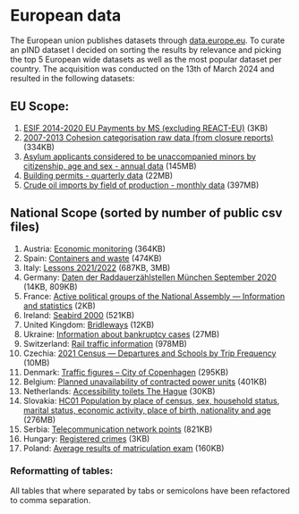 # European data
The European union publishes datasets through [data.europe.eu](https://data.europa.eu/data/datasets). To curate an pIND dataset I decided on sorting the results by relevance and picking the top 5 European wide datasets as well as the most popular dataset per country. The acquisition was conducted on the 13th of March 2024 and resulted in the following datasets:

## EU Scope:
1) [ESIF 2014-2020 EU Payments by MS (excluding REACT-EU)](https://data.europa.eu/data/datasets/55gy-3b6m) (3KB)
2) [2007-2013 Cohesion categorisation raw data (from closure reports)](https://data.europa.eu/data/datasets/qt3c-wiyg) (334KB)
3) [Asylum applicants considered to be unaccompanied minors by citizenship, age and sex - annual data](https://data.europa.eu/data/datasets/xufwk0hnqv7qtwvwbj6ixa) (145MB)
4) [Building permits - quarterly data](https://data.europa.eu/data/datasets/pinf67dasedolimis6mlg) (22MB)
5) [Crude oil imports by field of production - monthly data](https://data.europa.eu/data/datasets/shxq1h97ouyruy8bafkuw) (397MB)

## National Scope (sorted by number of public csv files)
1) Austria: [Economic monitoring](https://data.europa.eu/data/datasets/8301f517-9855-30e4-9f0a-add2645e1ef4) (364KB)
2) Spain: [Containers and waste](https://data.europa.eu/data/datasets/https-datos-diputaciondevalladolid-es-dataset-localizacion-de-contenedores) (474KB)
3) Italy: [Lessons 2021/2022](https://data.europa.eu/data/datasets/insegnamenti-2021-2022) (687KB, 3MB)
4) Germany: [Daten der Raddauerzählstellen München September 2020](https://data.europa.eu/data/datasets/https-piveau-io-set-data-https-opendata-muenchen-de-dataset-daten-der-raddauerzaehlstellen-muenchen-september-2020) (14KB, 809KB)
5) France: [Active political groups of the National Assembly — Information and statistics](https://data.europa.eu/data/datasets/60ed57a9f0c7c3a1eb29733f~~1) (2KB)
6) Ireland: [Seabird 2000](https://data.europa.eu/data/datasets/c380d1fa-c374-4db3-b75a-5b35bf1d9782) (521KB)
7) United Kingdom: [Bridleways](https://data.europa.eu/data/datasets/bridleways18) (12KB)
8) Ukraine: [Information about bankruptcy cases](https://data.europa.eu/data/datasets/544d4dad-0b6d-4972-b0b8-fb266829770f~~1) (27MB)
9) Switzerland: [Rail traffic information](https://data.europa.eu/data/datasets/rail-traffic-information-schweizerische-bundesbahnen-sbb~~1) (978MB)
10) Czechia: [2021 Census — Departures and Schools by Trip Frequency](https://data.europa.eu/data/datasets/https-vdb-czso-cz-pll-eweb-lkod_ld-datova_sada-nazev-sldb2021_vyjizdka_vsichni_frekvence_pohlavi) (10MB)
11) Denmark: [Traffic figures – City of Copenhagen](https://data.europa.eu/data/datasets/c845ea52-9924-4009-a381-ef6b7ba9f38a) (295KB)
12) Belgium: [Planned unavailability of contracted power units](https://data.europa.eu/data/datasets/https-opendata-elia-be-explore-dataset-ods040-) (401KB)
13) Netherlands: [Accessibility toilets The Hague](https://data.europa.eu/data/datasets/toegankelijkheidtoiletten) (30KB)
14) Slovakia: [HC01 Population by place of census, sex, household status, marital status, economic activity, place of birth, nationality and age](https://data.europa.eu/data/datasets/630c5945-6dbc-4f9e-9e2f-61dee15bc1eb) (276MB)
15) Serbia: [Telecommunication network points](https://data.europa.eu/data/datasets/tachke-telekomunikatsione-mrezhe) (821KB)
16) Hungary: [Registered crimes](https://data.europa.eu/data/datasets/ce045292-09fc-42ce-86e8-5b1874d62315) (3KB)
17) Poland: [Average results of matriculation exam](https://data.europa.eu/data/datasets/https-dane-gov-pl-pl-dataset-2621-srednie-wyniki-egzaminu-maturalnego) (160KB)


### Reformatting of tables:
All tables that where separated by tabs or semicolons have been refactored to comma separation.